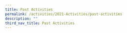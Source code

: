 ```yaml
---
title: Past Activities
permalink: /activities/2021-Activities/past-activities
description: ""
third_nav_title: Past Activities
---
```


